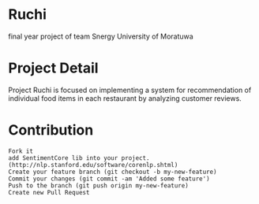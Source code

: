 Ruchi
=====
final year project of team Snergy University of Moratuwa

Project Detail
===
Project Ruchi is focused on implementing a system for recommendation of individual food items in each restaurant by analyzing customer reviews. 

Contribution
=====
    Fork it
    add SentimentCore lib into your project. (http://nlp.stanford.edu/software/corenlp.shtml)
    Create your feature branch (git checkout -b my-new-feature)
    Commit your changes (git commit -am 'Added some feature')
    Push to the branch (git push origin my-new-feature)
    Create new Pull Request
